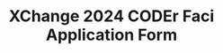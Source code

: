 ---
title: XChange 2024 CODEr Faci Application Form
redirect_to: https://docs.google.com/forms/d/e/1FAIpQLSfo9esxiH-jPNWmOvEghY9dfHWadUmYiFJxaIp4KKaNkCU_GQ/viewform?usp=sf_link
redirect_from: 
  - /XC24CODErFaciAppForm
  - /xc24coderfaciappform
---